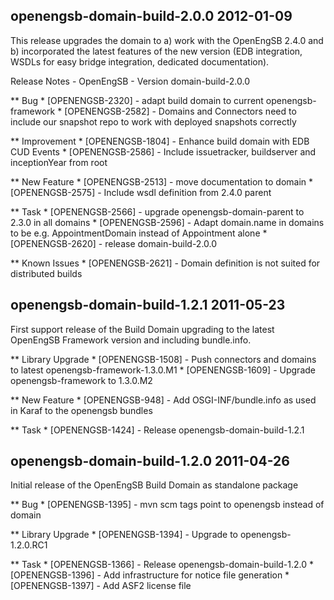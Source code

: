 openengsb-domain-build-2.0.0 2012-01-09
---------------------------------------------------------------------

This release upgrades the domain to a) work with the OpenEngSB 2.4.0 and b) incorporated the
latest features of the new version (EDB integration, WSDLs for easy bridge integration, dedicated documentation).

Release Notes - OpenEngSB - Version domain-build-2.0.0

** Bug
    * [OPENENGSB-2320] - adapt build domain to current openengsb-framework
    * [OPENENGSB-2582] - Domains and Connectors need to include our snapshot repo to work with deployed snapshots correctly

** Improvement
    * [OPENENGSB-1804] - Enhance build domain with EDB CUD Events
    * [OPENENGSB-2586] - Include issuetracker, buildserver and inceptionYear from root

** New Feature
    * [OPENENGSB-2513] - move documentation to domain
    * [OPENENGSB-2575] - Include wsdl definition from 2.4.0 parent

** Task
    * [OPENENGSB-2566] - upgrade openengsb-domain-parent to 2.3.0 in all domains
    * [OPENENGSB-2596] - Adapt domain.name in domains to be e.g. AppointmentDomain instead of Appointment alone
    * [OPENENGSB-2620] - release domain-build-2.0.0

** Known Issues
    * [OPENENGSB-2621] - Domain definition is not suited for distributed builds


openengsb-domain-build-1.2.1 2011-05-23
---------------------------------------------------------------------

First support release of the Build Domain upgrading to the
latest OpenEngSB Framework version and including bundle.info.

** Library Upgrade
    * [OPENENGSB-1508] - Push connectors and domains to latest openengsb-framework-1.3.0.M1
    * [OPENENGSB-1609] - Upgrade openengsb-framework to 1.3.0.M2

** New Feature
    * [OPENENGSB-948] - Add OSGI-INF/bundle.info as used in Karaf to the openengsb bundles

** Task
    * [OPENENGSB-1424] - Release openengsb-domain-build-1.2.1


openengsb-domain-build-1.2.0 2011-04-26
---------------------------------------------------------------------

Initial release of the OpenEngSB Build Domain as standalone package

** Bug
    * [OPENENGSB-1395] - mvn scm tags point to openengsb instead of domain

** Library Upgrade
    * [OPENENGSB-1394] - Upgrade to openengsb-1.2.0.RC1

** Task
    * [OPENENGSB-1366] - Release openengsb-domain-build-1.2.0
    * [OPENENGSB-1396] - Add infrastructure for notice file generation
    * [OPENENGSB-1397] - Add ASF2 license file

